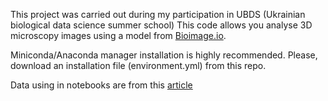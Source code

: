 This project was carried out during my participation in UBDS (Ukrainian biological data science summer school)
This code allows you analyse 3D microscopy images using a model from [Bioimage.io](https://bioimage.io/#/models).

Miniconda/Anaconda manager installation is highly recommended. 
Please, download an installation file (environment.yml) from this repo.

Data using in notebooks are from this [article]( https://doi.org/10.18632/oncotarget.10411)
